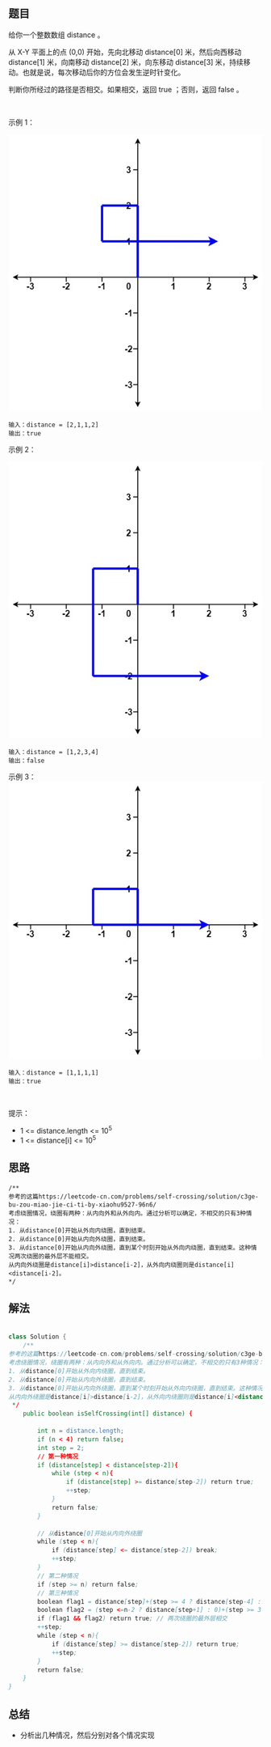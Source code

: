 
## 题目

给你一个整数数组 distance 。

从 X-Y 平面上的点 (0,0) 开始，先向北移动 distance[0] 米，然后向西移动 distance[1] 米，向南移动 distance[2] 米，向东移动 distance[3] 米，持续移动。也就是说，每次移动后你的方位会发生逆时针变化。

判断你所经过的路径是否相交。如果相交，返回 true ；否则，返回 false 。

 

示例 1：

![](../../../media/pictures/leetcode/selfcross1-plane.jpeg)

    输入：distance = [2,1,1,2]
    输出：true
示例 2：

![](../../../media/pictures/leetcode/selfcross2-plane.jpeg)

    输入：distance = [1,2,3,4]
    输出：false
示例 3：
![](../../../media/pictures/leetcode/selfcross3-plane.jpeg)


    输入：distance = [1,1,1,1]
    输出：true
 

提示：

- 1 <= distance.length <= 10<sup>5</sup>
- 1 <= distance[i] <= 10<sup>5</sup>



## 思路

    /**
    参考的这篇https://leetcode-cn.com/problems/self-crossing/solution/c3ge-bu-zou-miao-jie-ci-ti-by-xiaohu9527-96n6/
    考虑绕圈情况，绕圈有两种：从内向外和从外向内。通过分析可以确定，不相交的只有3种情况：
    1. 从distance[0]开始从外向内绕圈，直到结束。
    2. 从distance[0]开始从内向外绕圈，直到结束。
    3. 从distance[0]开始从内向外绕圈，直到某个时刻开始从外向内绕圈，直到结束。这种情况两次绕圈的最外层不能相交。
    从内向外绕圈是distance[i]>distance[i-2]，从外向内绕圈则是distance[i]<distance[i-2]。
    */

## 解法
```java

class Solution {
    /**
参考的这篇https://leetcode-cn.com/problems/self-crossing/solution/c3ge-bu-zou-miao-jie-ci-ti-by-xiaohu9527-96n6/
考虑绕圈情况，绕圈有两种：从内向外和从外向内。通过分析可以确定，不相交的只有3种情况：
1. 从distance[0]开始从外向内绕圈，直到结束。
2. 从distance[0]开始从内向外绕圈，直到结束。
3. 从distance[0]开始从内向外绕圈，直到某个时刻开始从外向内绕圈，直到结束。这种情况两次绕圈的最外层不能相交。
从内向外绕圈是distance[i]>distance[i-2]，从外向内绕圈则是distance[i]<distance[i-2]。
 */
    public boolean isSelfCrossing(int[] distance) {

        int n = distance.length;
        if (n < 4) return false;
        int step = 2;
        // 第一种情况
        if (distance[step] < distance[step-2]){
            while (step < n){
                if (distance[step] >= distance[step-2]) return true;
                ++step;
            }
            return false;
        }

        // 从distance[0]开始从内向外绕圈
        while (step < n){
            if (distance[step] <= distance[step-2]) break;
            ++step;
        }
        // 第二种情况
        if (step >= n) return false;
        // 第三种情况
        boolean flag1 = distance[step]+(step >= 4 ? distance[step-4] : 0) >= distance[step-2];
        boolean flag2 = (step <=n-2 ? distance[step+1] : 0)+(step >= 3 ? distance[step-3] : 0) >= distance[step-1];
        if (flag1 && flag2) return true; // 两次绕圈的最外层相交
        ++step;
        while (step < n){
            if (distance[step] >= distance[step-2]) return true;
            ++step;
        }
        return false;
    }
}
```

## 总结

- 分析出几种情况，然后分别对各个情况实现 
